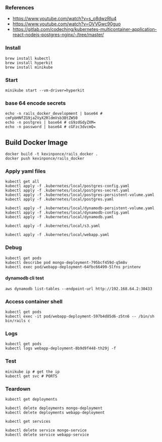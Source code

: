 ### References
* https://www.youtube.com/watch?v=s_o8dwzRlu4
* https://www.youtube.com/watch?v=OVVGwc90guo
* https://gitlab.com/codeching/kubernetes-multicontainer-application-react-nodejs-postgres-nginx/-/tree/master/

### Install
```
brew install kubectl
brew install hyperkit
brew install minikube
```

### Start
```
minikube start --vm-driver=hyperkit
```

### base 64 encode secrets
```
echo -n rails_docker_development | base64 # cmFpbHNfZG9ja2VyX2RldmVsb3BtZW50
echo -n postgres | base64 # cG9zdGdyZXM=
echo -n password | base64 # cGFzc3dvcmQ=
```

## Build Docker Image
```
docker build -t kevinponce/rails_docker .
docker push kevinponce/rails_docker
```

### Apply yaml files
```
kubectl get all
kubectl apply -f .kubernetes/local/postgres-config.yaml
kubectl apply -f .kubernetes/local/postgres-secret.yaml
kubectl apply -f .kubernetes/local/postgres-persistent-volume.yaml
kubectl apply -f .kubernetes/local/postgres.yaml

kubectl apply -f .kubernetes/local/dynamodb-persistent-volume.yaml
kubectl apply -f .kubernetes/local/dynamodb-config.yaml
kubectl apply -f .kubernetes/local/dynamodb.yaml

kubectl apply -f .kubernetes/local/s3.yaml

kubectl apply -f .kubernetes/local/webapp.yaml
```

### Debug
```
kubectl get pods
kubectl describe pod mongo-deployment-795bcf459d-q5m8v
kubectl exec pod/webapp-deployment-64fbc66499-5lfns printenv
```

#### dynamodb cli test
```
aws dynamodb list-tables --endpoint-url http://192.168.64.2:30433
```

### Access container shell
```
kubectl get pods
kubectl exec -it pod/webapp-deployment-597b4d85d6-z5tn6 -- /bin/sh
bin/rails c
```

### Logs
```
kubectl get pods
kubectl logs webapp-deployment-8b9d9f448-th29j -f
```

### Test
```
minikube ip # get the ip
kubectl get svc # PORTS
```

### Teardown
```
kubectl get deployments

kubectl delete deployments mongo-deployment
kubectl delete deployments webapp-deployment

kubectl get services

kubectl delete service mongo-service
kubectl delete service webapp-service
```